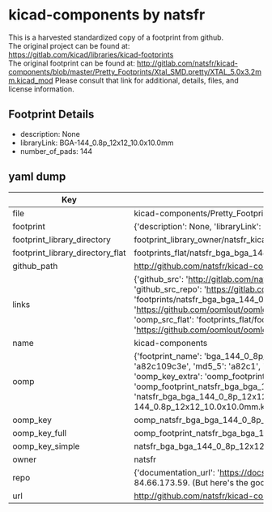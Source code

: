 # kicad-components by natsfr  
This is a harvested standardized copy of a footprint from github.  
The original project can be found at:  
https://gitlab.com/kicad/libraries/kicad-footprints  
The original footprint can be found at:
http://gitlab.com/natsfr/kicad-components/blob/master/Pretty_Footprints/Xtal_SMD.pretty/XTAL_5.0x3.2mm.kicad_mod
Please consult that link for additional, details, files, and license information.  
## Footprint Details
* description: None  
* libraryLink: BGA-144_0.8p_12x12_10.0x10.0mm  
* number_of_pads: 144  
## yaml dump  
| Key | Value |  
| --- | --- |  
| file | kicad-components/Pretty_Footprints/BGA.pretty/BGA-144_0.8p_12x12_10.0x10.0mm.kicad_mod |  
| footprint | {'description': None, 'libraryLink': 'BGA-144_0.8p_12x12_10.0x10.0mm', 'number_of_pads': 144} |  
| footprint_library_directory | footprint_library_owner/natsfr_kicad-components |  
| footprint_library_directory_flat | footprints_flat/natsfr_bga_bga_144_0_8p_12x12_10_0x10_0mm/working |  
| github_path | http://github.com/natsfr/kicad-components/blob/master/Pretty_Footprints/BGA.pretty/BGA-144_0.8p_12x12_10.0x10.0mm.kicad_mod |  
| links | {'github_src': 'http://gitlab.com/natsfr/kicad-components/blob/master/Pretty_Footprints/Xtal_SMD.pretty/XTAL_5.0x3.2mm.kicad_mod', 'github_src_repo': 'https://gitlab.com/kicad/libraries/kicad-footprints', 'oomp_bot': 'footprints/natsfr_bga_bga_144_0_8p_12x12_10_0x10_0mm/working', 'oomp_bot_github': 'https://github.com/oomlout/oomlout_oomp_footprint_bot/tree/main/footprints/natsfr_bga_bga_144_0_8p_12x12_10_0x10_0mm/working', 'oomp_src_flat': 'footprints_flat/footprints_flat/natsfr_bga_bga_144_0_8p_12x12_10_0x10_0mm/working', 'oomp_src_flat_github': 'https://github.com/oomlout/oomlout_oomp_footprint_src/tree/main/footprints_flat/natsfr_bga_bga_144_0_8p_12x12_10_0x10_0mm/working'} |  
| name | kicad-components |  
| oomp | {'footprint_name': 'bga_144_0_8p_12x12_10_0x10_0mm', 'library_name': 'bga', 'md5': 'a82c109c3e36fbf5972a83222457e3b7', 'md5_10': 'a82c109c3e', 'md5_5': 'a82c1', 'md5_6': 'a82c10', 'oomp_key': 'oomp_natsfr_bga_bga_144_0_8p_12x12_10_0x10_0mm', 'oomp_key_extra': 'oomp_footprint_natsfr_bga_bga_144_0_8p_12x12_10_0x10_0mm', 'oomp_key_full': 'oomp_footprint_natsfr_bga_bga_144_0_8p_12x12_10_0x10_0mm_a82c10', 'oomp_key_simple': 'natsfr_bga_bga_144_0_8p_12x12_10_0x10_0mm', 'original_filename': 'kicad-components/Pretty_Footprints/BGA.pretty/BGA-144_0.8p_12x12_10.0x10.0mm.kicad_mod', 'owner_name': 'natsfr'} |  
| oomp_key | oomp_natsfr_bga_bga_144_0_8p_12x12_10_0x10_0mm |  
| oomp_key_full | oomp_footprint_natsfr_bga_bga_144_0_8p_12x12_10_0x10_0mm |  
| oomp_key_simple | natsfr_bga_bga_144_0_8p_12x12_10_0x10_0mm |  
| owner | natsfr |  
| repo | {'documentation_url': 'https://docs.github.com/rest/overview/resources-in-the-rest-api#rate-limiting', 'message': "API rate limit exceeded for 84.66.173.59. (But here's the good news: Authenticated requests get a higher rate limit. Check out the documentation for more details.)"} |  
| url | http://github.com/natsfr/kicad-components |  

